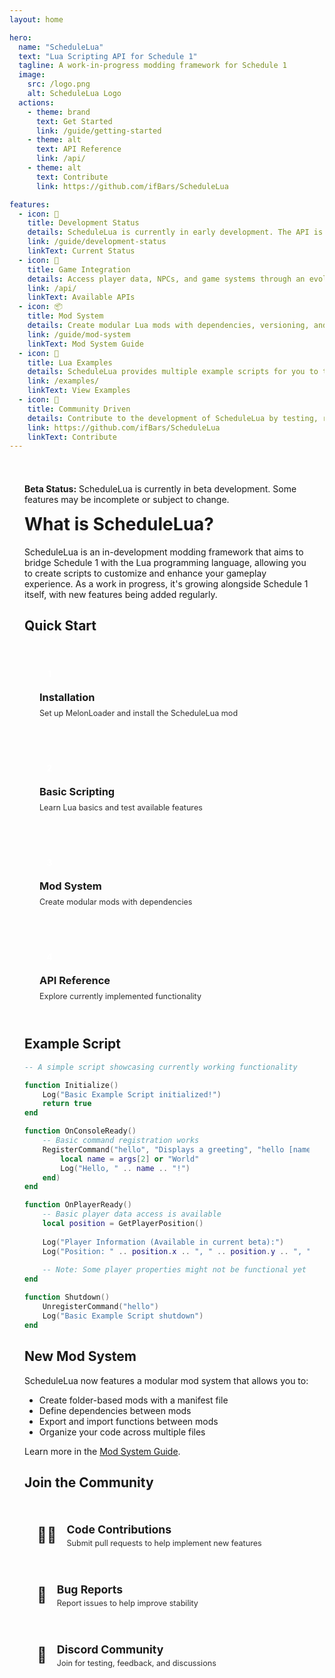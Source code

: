 ```yaml
---
layout: home

hero:
  name: "ScheduleLua"
  text: "Lua Scripting API for Schedule 1"
  tagline: A work-in-progress modding framework for Schedule 1
  image:
    src: /logo.png
    alt: ScheduleLua Logo
  actions:
    - theme: brand
      text: Get Started
      link: /guide/getting-started
    - theme: alt
      text: API Reference
      link: /api/
    - theme: alt
      text: Contribute
      link: https://github.com/ifBars/ScheduleLua

features:
  - icon: 🚧
    title: Development Status
    details: ScheduleLua is currently in early development. The API is subject to change and some features may not be fully implemented yet.
    link: /guide/development-status
    linkText: Current Status
  - icon: 🔌
    title: Game Integration
    details: Access player data, NPCs, and game systems through an evolving API that will continue to expand as Schedule 1 develops.
    link: /api/
    linkText: Available APIs
  - icon: 📦
    title: Mod System
    details: Create modular Lua mods with dependencies, versioning, and function sharing between mods.
    link: /guide/mod-system
    linkText: Mod System Guide
  - icon: 📝
    title: Lua Examples
    details: ScheduleLua provides multiple example scripts for you to test with.
    link: /examples/
    linkText: View Examples
  - icon: 🤝
    title: Community Driven
    details: Contribute to the development of ScheduleLua by testing, reporting issues, or submitting code improvements.
    link: https://github.com/ifBars/ScheduleLua
    linkText: Contribute
---
```


<div class="vp-doc custom-container">

<div class="custom-block warning">
  <p><strong>Beta Status:</strong> ScheduleLua is currently in beta development. Some features may be incomplete or subject to change.</p>
</div>

# What is ScheduleLua?

ScheduleLua is an in-development modding framework that aims to bridge Schedule 1 with the Lua programming language, allowing you to create scripts to customize and enhance your gameplay experience. As a work in progress, it's growing alongside Schedule 1 itself, with new features being added regularly.

## Quick Start

<div class="quick-start-grid">
  <div class="quick-start-card">
    <div class="step-number">1</div>
    <h3><a href="/ScheduleLua-Docs/guide/installation">Installation</a></h3>
    <p>Set up MelonLoader and install the ScheduleLua mod</p>
  </div>
  <div class="quick-start-card">
    <div class="step-number">2</div>
    <h3><a href="/ScheduleLua-Docs/guide/getting-started">Basic Scripting</a></h3>
    <p>Learn Lua basics and test available features</p>
  </div>
  <div class="quick-start-card">
    <div class="step-number">3</div>
    <h3><a href="/ScheduleLua-Docs/guide/mod-system">Mod System</a></h3>
    <p>Create modular mods with dependencies</p>
  </div>
  <div class="quick-start-card">
    <div class="step-number">4</div>
    <h3><a href="/ScheduleLua-Docs/api/">API Reference</a></h3>
    <p>Explore currently implemented functionality</p>
  </div>
</div>

## Example Script

```lua
-- A simple script showcasing currently working functionality

function Initialize()
    Log("Basic Example Script initialized!")
    return true
end

function OnConsoleReady()
    -- Basic command registration works
    RegisterCommand("hello", "Displays a greeting", "hello [name]", function(args)
        local name = args[2] or "World"
        Log("Hello, " .. name .. "!")
    end)
end

function OnPlayerReady()
    -- Basic player data access is available
    local position = GetPlayerPosition()
    
    Log("Player Information (Available in current beta):")
    Log("Position: " .. position.x .. ", " .. position.y .. ", " .. position.z)
    
    -- Note: Some player properties might not be functional yet
end

function Shutdown()
    UnregisterCommand("hello")
    Log("Basic Example Script shutdown")
end
```

## New Mod System

ScheduleLua now features a modular mod system that allows you to:

- Create folder-based mods with a manifest file
- Define dependencies between mods
- Export and import functions between mods
- Organize your code across multiple files

Learn more in the [Mod System Guide](/guide/mod-system).

## Join the Community

<div class="community-grid">
  <a href="https://github.com/ifBars/ScheduleLua" class="community-card">
    <div class="community-icon">👨‍💻</div>
    <div>
      <h3>Code Contributions</h3>
      <p>Submit pull requests to help implement new features</p>
    </div>
  </a>
  <a href="https://github.com/ifBars/ScheduleLua/issues" class="community-card">
    <div class="community-icon">🐛</div>
    <div>
      <h3>Bug Reports</h3>
      <p>Report issues to help improve stability</p>
    </div>
  </a>
  <a href="https://discord.gg/Ab8snpEFDn" class="community-card">
    <div class="community-icon">💬</div>
    <div>
      <h3>Discord Community</h3>
      <p>Join for testing, feedback, and discussions</p>
    </div>
  </a>
</div>

</div>

<style>
:root {
  --vp-home-hero-name-color: transparent;
  --vp-home-hero-name-background: -webkit-linear-gradient(120deg, #42b883 30%, #347474);
  --card-border: 1px solid var(--vp-c-divider);
  --card-radius: 8px;
  --section-gap: 32px;
}

.custom-container {
  max-width: 1152px;
  margin: 0 auto;
  padding: 24px 24px 48px;
}

.custom-container h1 {
  margin-top: 0;
}

/* Quick Start Section */
.quick-start-grid {
  display: grid;
  grid-template-columns: repeat(auto-fit, minmax(240px, 1fr));
  gap: 16px;
  margin: 24px 0 var(--section-gap) 0;
}

.quick-start-card {
  position: relative;
  padding: 24px;
  background-color: var(--vp-c-bg-soft);
  border-radius: var(--card-radius);
  border: var(--card-border);
  transition: transform 0.2s, box-shadow 0.2s;
}

.quick-start-card:hover {
  transform: translateY(-2px);
  box-shadow: 0 2px 12px rgba(0, 0, 0, 0.1);
}

.step-number {
  display: flex;
  align-items: center;
  justify-content: center;
  width: 32px;
  height: 32px;
  background-color: var(--vp-c-brand);
  color: white;
  border-radius: 50%;
  margin-bottom: 12px;
  font-weight: bold;
}

.quick-start-card h3 {
  margin: 0 0 8px 0;
}

.quick-start-card h3 a {
  color: inherit;
  text-decoration: none;
}

.quick-start-card p {
  margin: 0;
  font-size: 0.9em;
  opacity: 0.9;
}

/* API Grid */
.api-note {
  padding: 16px;
  border-radius: var(--card-radius);
  background-color: var(--vp-c-bg-soft);
  border-left: 4px solid var(--vp-c-brand);
  margin: 24px 0;
}

.api-grid {
  display: grid;
  grid-template-columns: repeat(auto-fit, minmax(220px, 1fr));
  gap: 16px;
  margin-bottom: var(--section-gap);
}

.api-card {
  padding: 20px;
  background-color: var(--vp-c-bg-soft);
  border-radius: var(--card-radius);
  border: var(--card-border);
  text-decoration: none;
  color: inherit;
  transition: transform 0.2s, box-shadow 0.2s;
}

.api-card:hover {
  transform: translateY(-2px);
  box-shadow: 0 2px 12px rgba(0, 0, 0, 0.1);
}

.api-card h3 {
  margin: 0 0 8px 0;
}

.api-card p {
  margin: 0 0 12px 0;
  font-size: 0.9em;
  opacity: 0.9;
}

.api-status {
  display: inline-block;
  padding: 3px 8px;
  border-radius: 12px;
  font-size: 0.75rem;
  font-weight: 600;
}

.stable {
  background-color: rgba(66, 184, 131, 0.15);
  color: #42b883;
}

.partial {
  background-color: rgba(255, 197, 23, 0.15);
  color: #e8a307;
}

.experimental {
  background-color: rgba(237, 137, 54, 0.15);
  color: #ed8936;
}

/* Community Grid */
.community-grid {
  display: grid;
  grid-template-columns: repeat(auto-fit, minmax(280px, 1fr));
  gap: 16px;
  margin-top: var(--section-gap);
}

.community-card {
  display: flex;
  align-items: center;
  gap: 16px;
  padding: 20px;
  background-color: var(--vp-c-bg-soft);
  border-radius: var(--card-radius);
  border: var(--card-border);
  text-decoration: none;
  color: inherit;
  transition: transform 0.2s, box-shadow 0.2s;
}

.community-card:hover {
  transform: translateY(-2px);
  box-shadow: 0 2px 12px rgba(0, 0, 0, 0.1);
}

.community-icon {
  font-size: 1.5rem;
}

.community-card div:last-child {
  flex: 1;
}

.community-card h3 {
  margin: 0 0 4px 0;
  font-size: 1.1rem;
}

.community-card p {
  margin: 0;
  font-size: 0.9em;
  opacity: 0.9;
}
</style>